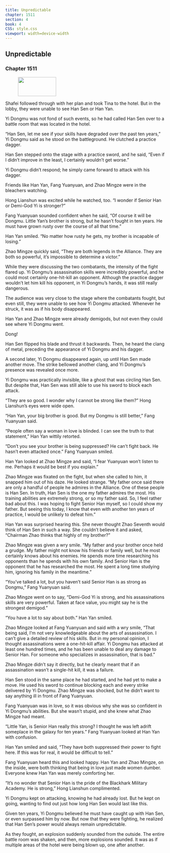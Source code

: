 ```yaml
---
title: Unpredictable
chapter: 1511
section: 4
book: 4
CSS: style.css
viewport: width=device-width
---
```


## Unpredictable

### Chapter 1511

<figure>
	<img src="../Images/gem.gif" alt="" id="gem" width="120" height="60" />
</figure>

Shafei followed through with her plan and took Tina to the hotel. But in the lobby, they were unable to see Han Sen or Han Yan.

Yi Dongmu was not fond of such events, so he had called Han Sen over to a battle room that was located in the hotel.

“Han Sen, let me see if your skills have degraded over the past ten years,” Yi Dongmu said as he stood on the battleground. He clutched a practice dagger.

Han Sen stepped onto the stage with a practice sword, and he said, “Even if I didn’t improve in the least, I certainly wouldn’t get worse.”

Yi Dongmu didn’t respond; he simply came forward to attack with his dagger.

Friends like Han Yan, Fang Yuanyuan, and Zhao Mingze were in the bleachers watching.

Hong Lianshun was excited while he watched, too. “I wonder if Senior Han or Demi-God Yi is stronger?”

Fang Yuanyuan sounded confident when he said, “Of course it will be Dongmu. Little Yan’s brother is strong, but he hasn’t fought in ten years. He must have grown rusty over the course of all that time.”

Han Yan smiled. “No matter how rusty he gets, my brother is incapable of losing.”

Zhao Mingze quickly said, “They are both legends in the Alliance. They are both so powerful, it’s impossible to determine a victor.”

While they were discussing the two combatants, the intensity of the fight flared up. Yi Dongmu’s assassination skills were incredibly powerful, and he could most certainly one-hit-kill an opponent. Although the practice dagger wouldn’t let him kill his opponent, in Yi Dongmu’s hands, it was still really dangerous.

The audience was very close to the stage where the combatants fought, but even still, they were unable to see how Yi Dongmu attacked. Whenever he struck, it was as if his body disappeared.

Han Yan and Zhao Mingze were already demigods, but not even they could see where Yi Dongmu went.

Dong!

Han Sen flipped his blade and thrust it backwards. Then, he heard the clang of metal, preceding the appearance of Yi Dongmu and his dagger.

A second later, Yi Dongmu disappeared again, up until Han Sen made another move. The strike bellowed another clang, and Yi Dongmu’s presence was revealed once more.

Yi Dongmu was practically invisible, like a ghost that was circling Han Sen. But despite that, Han Sen was still able to use his sword to block each attack.

“They are so good. I wonder why I cannot be strong like them?” Hong Lianshun’s eyes were wide open.

“Han Yan, your big brother is good. But my Dongmu is still better,” Fang Yuanyuan said.

“People often say a woman in love is blinded. I can see the truth to that statement,” Han Yan wittily retorted.

“Don’t you see your brother is being suppressed? He can’t fight back. He hasn’t even attacked once.” Fang Yuanyuan smiled.

Han Yan looked at Zhao Mingze and said, “I fear Yuanyuan won’t listen to me. Perhaps it would be best if you explain.”

Zhao Mingze was fixated on the fight, but when she called to him, it snapped him out of his daze. He looked strange. “My father once said there are only a handful of people he admires in the Alliance. One of these people is Han Sen. In truth, Han Sen is the one my father admires the most. His training abilities are extremely strong, or so my father said. So, I feel rather bad about this. I was hoping to fight Senior Han myself, so I could show my father. But seeing this today, I know that even with another ten years of practice, I would be unlikely to defeat him.”

Han Yan was surprised hearing this. She never thought Zhao Seventh would think of Han Sen in such a way. She couldn’t believe it and asked, “Chairman Zhao thinks that highly of my brother?”

Zhao Mingze was given a wry smile. “My father and your brother once held a grudge. My father might not know his friends or family well, but he most certainly knows about his enemies. He spends more time researching his opponents than he spends with his own family. And Senior Han is the opponent that he has researched the most. He spent a long time studying him, ignoring his family in the meantime.”

“You’ve talked a lot, but you haven’t said Senior Han is as strong as Dongmu,” Fang Yuanyuan said.

Zhao Mingze went on to say, “Demi-God Yi is strong, and his assassinations skills are very powerful. Taken at face value, you might say he is the strongest demigod.”

“You have a lot to say about both.” Han Yan smiled.

Zhao Mingze looked at Fang Yuanyuan and said with a wry smile, “That being said, I’m not very knowledgeable about the arts of assassination. I can’t give a detailed review of his skills. But in my personal opinion, I thought assassinations were a one-hit-kill affair. Yi Dongmu has attacked at least one hundred times, and he has been unable to deal any damage to Senior Han. For someone who specializes in assassination, that is bad.”

Zhao Mingze didn’t say it directly, but he clearly meant that if an assassination wasn’t a single-hit kill, it was a failure.

Han Sen stood in the same place he had started, and he had yet to make a move. He used his sword to continue blocking each and every strike delivered by Yi Dongmu. Zhao Mingze was shocked, but he didn’t want to say anything ill in front of Fang Yuanyuan.

Fang Yuanyuan was in love, so it was obvious why she was so confident in Yi Dongmu’s abilities. But she wasn’t stupid, and she knew what Zhao Mingze had meant.

“Little Yan, is Senior Han really this strong? I thought he was left adrift someplace in the galaxy for ten years.” Fang Yuanyuan looked at Han Yan with confusion.

Han Yan smiled and said, “They have both suppressed their power to fight here. If this was for real, it would be difficult to tell.”

Fang Yuanyuan heard this and looked happy. Han Yan and Zhao Mingze, on the inside, were both thinking that being in love just made women dumber. Everyone knew Han Yan was merely comforting her.

“It’s no wonder that Senior Han is the pride of the Blackhark Military Academy. He is strong,” Hong Lianshun complimented.

Yi Dongmu kept on attacking, knowing he had already lost. But he kept on going, wanting to find out just how long Han Sen would last like this.

Given ten years, Yi Dongmu believed he must have caught up with Han Sen, or even surpassed him by now. But now that they were fighting, he realized that Han Sen’s power would always remain unpredictable.

As they fought, an explosion suddenly sounded from the outside. The entire battle room was shaken, and then, more explosions sounded. It was as if multiple areas of the hotel were being blown up, one after another.